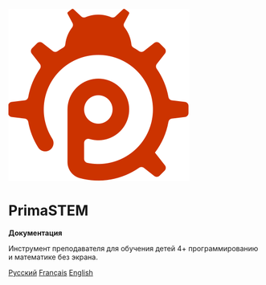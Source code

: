![logo](images/icon.svg)

# **PrimaSTEM**

**Документация**

Инструмент преподавателя для обучения детей 4+ программированию и математике без экрана.

[Русский](/ru/README)
[Français](/README)
[English](/en/README)
